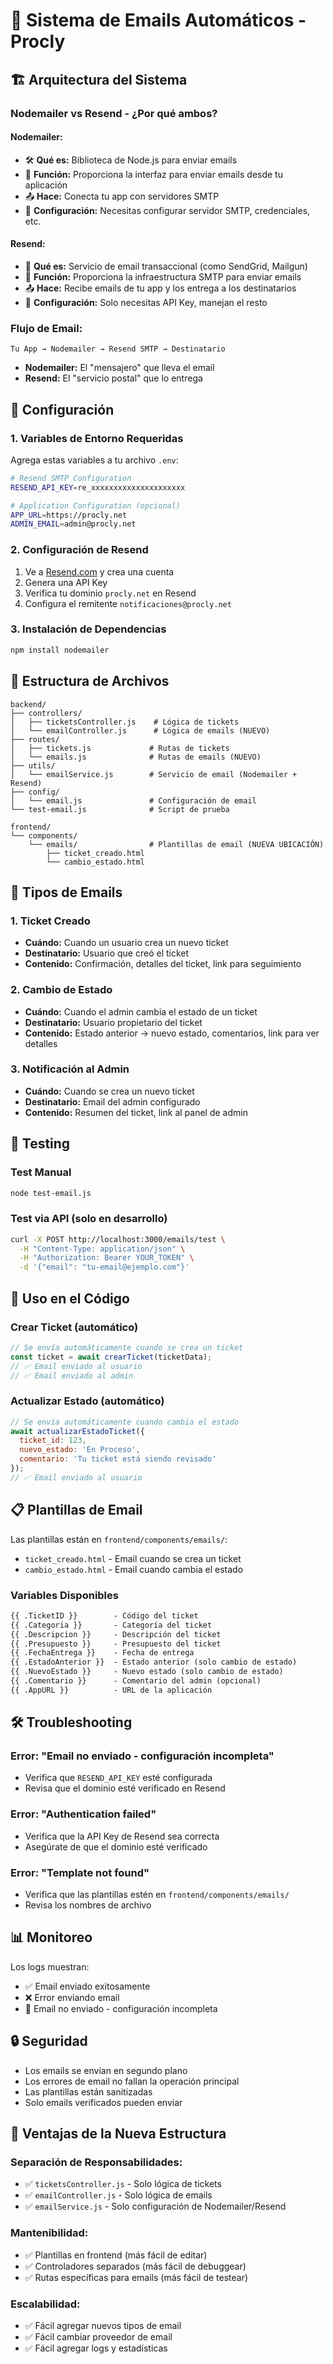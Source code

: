 # 📧 Sistema de Emails Automáticos - Procly

## 🏗️ Arquitectura del Sistema

### **Nodemailer vs Resend - ¿Por qué ambos?**

#### **Nodemailer:**
- 🛠️ **Qué es:** Biblioteca de Node.js para enviar emails
- 🎯 **Función:** Proporciona la interfaz para enviar emails desde tu aplicación
- 📤 **Hace:** Conecta tu app con servidores SMTP
- 🔧 **Configuración:** Necesitas configurar servidor SMTP, credenciales, etc.

#### **Resend:**
- 📧 **Qué es:** Servicio de email transaccional (como SendGrid, Mailgun)
- 🎯 **Función:** Proporciona la infraestructura SMTP para enviar emails
- 📤 **Hace:** Recibe emails de tu app y los entrega a los destinatarios
- 🔧 **Configuración:** Solo necesitas API Key, manejan el resto

### **Flujo de Email:**
```
Tu App → Nodemailer → Resend SMTP → Destinatario
```

- **Nodemailer:** El "mensajero" que lleva el email
- **Resend:** El "servicio postal" que lo entrega

## 🚀 Configuración

### 1. Variables de Entorno Requeridas

Agrega estas variables a tu archivo `.env`:

```bash
# Resend SMTP Configuration
RESEND_API_KEY=re_xxxxxxxxxxxxxxxxxxxxx

# Application Configuration (opcional)
APP_URL=https://procly.net
ADMIN_EMAIL=admin@procly.net
```

### 2. Configuración de Resend

1. Ve a [Resend.com](https://resend.com) y crea una cuenta
2. Genera una API Key
3. Verifica tu dominio `procly.net` en Resend
4. Configura el remitente `notificaciones@procly.net`

### 3. Instalación de Dependencias

```bash
npm install nodemailer
```

## 📁 Estructura de Archivos

```
backend/
├── controllers/
│   ├── ticketsController.js    # Lógica de tickets
│   └── emailController.js      # Lógica de emails (NUEVO)
├── routes/
│   ├── tickets.js             # Rutas de tickets
│   └── emails.js              # Rutas de emails (NUEVO)
├── utils/
│   └── emailService.js        # Servicio de email (Nodemailer + Resend)
├── config/
│   └── email.js               # Configuración de email
└── test-email.js              # Script de prueba

frontend/
└── components/
    └── emails/                # Plantillas de email (NUEVA UBICACIÓN)
        ├── ticket_creado.html
        └── cambio_estado.html
```

## 📨 Tipos de Emails

### 1. Ticket Creado
- **Cuándo:** Cuando un usuario crea un nuevo ticket
- **Destinatario:** Usuario que creó el ticket
- **Contenido:** Confirmación, detalles del ticket, link para seguimiento

### 2. Cambio de Estado
- **Cuándo:** Cuando el admin cambia el estado de un ticket
- **Destinatario:** Usuario propietario del ticket
- **Contenido:** Estado anterior → nuevo estado, comentarios, link para ver detalles

### 3. Notificación al Admin
- **Cuándo:** Cuando se crea un nuevo ticket
- **Destinatario:** Email del admin configurado
- **Contenido:** Resumen del ticket, link al panel de admin

## 🧪 Testing

### Test Manual
```bash
node test-email.js
```

### Test via API (solo en desarrollo)
```bash
curl -X POST http://localhost:3000/emails/test \
  -H "Content-Type: application/json" \
  -H "Authorization: Bearer YOUR_TOKEN" \
  -d '{"email": "tu-email@ejemplo.com"}'
```

## 🔧 Uso en el Código

### Crear Ticket (automático)
```javascript
// Se envía automáticamente cuando se crea un ticket
const ticket = await crearTicket(ticketData);
// ✅ Email enviado al usuario
// ✅ Email enviado al admin
```

### Actualizar Estado (automático)
```javascript
// Se envía automáticamente cuando cambia el estado
await actualizarEstadoTicket({
  ticket_id: 123,
  nuevo_estado: 'En Proceso',
  comentario: 'Tu ticket está siendo revisado'
});
// ✅ Email enviado al usuario
```

## 📋 Plantillas de Email

Las plantillas están en `frontend/components/emails/`:

- `ticket_creado.html` - Email cuando se crea un ticket
- `cambio_estado.html` - Email cuando cambia el estado

### Variables Disponibles

```html
{{ .TicketID }}        - Código del ticket
{{ .Categoria }}       - Categoría del ticket
{{ .Descripcion }}     - Descripción del ticket
{{ .Presupuesto }}     - Presupuesto del ticket
{{ .FechaEntrega }}    - Fecha de entrega
{{ .EstadoAnterior }}  - Estado anterior (solo cambio de estado)
{{ .NuevoEstado }}     - Nuevo estado (solo cambio de estado)
{{ .Comentario }}      - Comentario del admin (opcional)
{{ .AppURL }}          - URL de la aplicación
```

## 🛠️ Troubleshooting

### Error: "Email no enviado - configuración incompleta"
- Verifica que `RESEND_API_KEY` esté configurada
- Revisa que el dominio esté verificado en Resend

### Error: "Authentication failed"
- Verifica que la API Key de Resend sea correcta
- Asegúrate de que el dominio esté verificado

### Error: "Template not found"
- Verifica que las plantillas estén en `frontend/components/emails/`
- Revisa los nombres de archivo

## 📊 Monitoreo

Los logs muestran:
- ✅ Email enviado exitosamente
- ❌ Error enviando email
- 📧 Email no enviado - configuración incompleta

## 🔒 Seguridad

- Los emails se envían en segundo plano
- Los errores de email no fallan la operación principal
- Las plantillas están sanitizadas
- Solo emails verificados pueden enviar

## 🎯 Ventajas de la Nueva Estructura

### **Separación de Responsabilidades:**
- ✅ `ticketsController.js` - Solo lógica de tickets
- ✅ `emailController.js` - Solo lógica de emails
- ✅ `emailService.js` - Solo configuración de Nodemailer/Resend

### **Mantenibilidad:**
- ✅ Plantillas en frontend (más fácil de editar)
- ✅ Controladores separados (más fácil de debuggear)
- ✅ Rutas específicas para emails (más fácil de testear)

### **Escalabilidad:**
- ✅ Fácil agregar nuevos tipos de email
- ✅ Fácil cambiar proveedor de email
- ✅ Fácil agregar logs y estadísticas 
